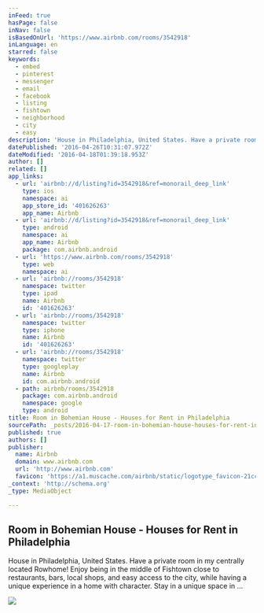 ```yaml
---
inFeed: true
hasPage: false
inNav: false
isBasedOnUrl: 'https://www.airbnb.com/rooms/3542918'
inLanguage: en
starred: false
keywords:
  - embed
  - pinterest
  - messenger
  - email
  - facebook
  - listing
  - fishtown
  - neighborhood
  - city
  - easy
description: 'House in Philadelphia, United States. Have a private room in my centrally located Rowhome! Enjoy being in the middle of Fishtown close to restaurants, bars, local shops, and easy access to the city, while having a unique experience in a home with character. Stay in a unique space in ...'
datePublished: '2016-04-26T10:31:07.972Z'
dateModified: '2016-04-18T01:39:18.953Z'
author: []
related: []
app_links:
  - url: 'airbnb://d/listing?id=3542918&ref=monorail_deep_link'
    type: ios
    namespace: ai
    app_store_id: '401626263'
    app_name: Airbnb
  - url: 'airbnb://d/listing?id=3542918&ref=monorail_deep_link'
    type: android
    namespace: ai
    app_name: Airbnb
    package: com.airbnb.android
  - url: 'https://www.airbnb.com/rooms/3542918'
    type: web
    namespace: ai
  - url: 'airbnb://rooms/3542918'
    namespace: twitter
    type: ipad
    name: Airbnb
    id: '401626263'
  - url: 'airbnb://rooms/3542918'
    namespace: twitter
    type: iphone
    name: Airbnb
    id: '401626263'
  - url: 'airbnb://rooms/3542918'
    namespace: twitter
    type: googleplay
    name: Airbnb
    id: com.airbnb.android
  - path: airbnb/rooms/3542918
    package: com.airbnb.android
    namespace: google
    type: android
title: Room in Bohemian House - Houses for Rent in Philadelphia
sourcePath: _posts/2016-04-17-room-in-bohemian-house-houses-for-rent-in-philadelphia.md
published: true
authors: []
publisher:
  name: Airbnb
  domain: www.airbnb.com
  url: 'http://www.airbnb.com'
  favicon: 'https://a1.muscache.com/airbnb/static/logotype_favicon-21cc8e6c6a2cca43f061d2dcabdf6e58.ico'
_context: 'http://schema.org'
_type: MediaObject

---
```

<article style=""><h1>Room in Bohemian House - Houses for Rent in Philadelphia</h1><p>House in Philadelphia, United States. Have a private room in my centrally located Rowhome! Enjoy being in the middle of Fishtown close to restaurants, bars, local shops, and easy access to the city, while having a unique experience in a home with character. Stay in a unique space in ...</p><img src="https://a2.muscache.com/im/pictures/103279879/e5761e6a_original.jpg?aki_policy=x_large" /></article>